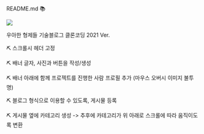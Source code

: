 README.md 📚


<a href="https://oopopop.github.io/webpractice/"><img src="http://img.shields.io/badge/blog-000000?stlye=flat-square&logo=bloglovin&logoColor=00B8FC"/></a>


우아한 형제들 기술블로그 클론코딩 2021 Ver.


⛏ 스크롤시 헤더 고정


⛏ 배너 글자, 사진과 버튼을 작성/생성


⛏ 배너 아래에 함께 프로젝트를 진행한 사람 프로필 추가 (마우스 오버시 이미지 불투명)


⛏ 블로그 형식으로 이용할 수 있도록, 게시물 등록


⛏ 게시물 옆에 카테고리 생성 -> 추후에 카테고리가 위 아래로 스크롤에 따라 움직이도록 변환
